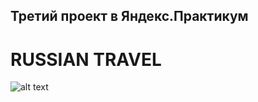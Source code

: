 ## Третий проект в Яндекс.Практикум

# RUSSIAN TRAVEL

![alt text](https://pictures.s3.yandex.net/resources/Untitled_1584302232.png)
